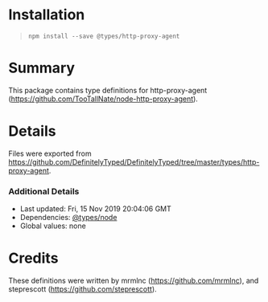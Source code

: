 # Installation
> `npm install --save @types/http-proxy-agent`

# Summary
This package contains type definitions for http-proxy-agent (https://github.com/TooTallNate/node-http-proxy-agent).

# Details
Files were exported from https://github.com/DefinitelyTyped/DefinitelyTyped/tree/master/types/http-proxy-agent.

### Additional Details
 * Last updated: Fri, 15 Nov 2019 20:04:06 GMT
 * Dependencies: [@types/node](https://npmjs.com/package/@types/node)
 * Global values: none

# Credits
These definitions were written by mrmlnc (https://github.com/mrmlnc), and steprescott (https://github.com/steprescott).
